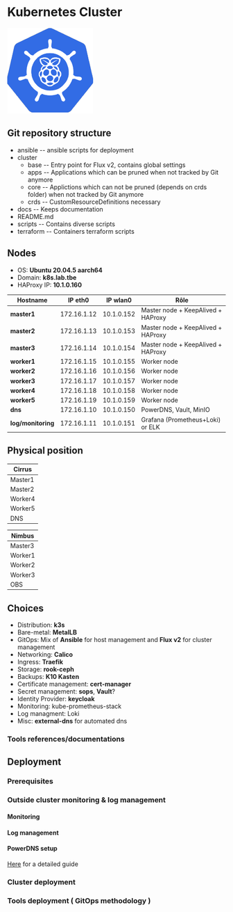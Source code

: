 # Kubernetes Cluster 

![Raspbernetes](https://github.com/BlueBandicoot/k3s/blob/main/docs/img/raspbernetes.png?raw=true "Raspbernetes")

## Git repository structure

+ ansible -- ansible scripts for deployment
+ cluster
    + base -- Entry point for Flux v2, contains global settings
    + apps -- Applications which can be pruned when not tracked by Git anymore
    + core -- Applictions which can not be pruned (depends on crds folder) when not tracked by Git anymore
    + crds -- CustomResourceDefinitions necessary
+ docs -- Keeps documentation
+ README.md
+ scripts -- Contains diverse scripts
+ terraform -- Containers terraform scripts

## Nodes
+ OS:
    **Ubuntu 20.04.5 aarch64** 
+ Domain: 
    **k8s.lab.tbe**
+ HAProxy IP:
    **10.1.0.160**

| Hostname | IP eth0 | IP wlan0 | Rôle |
|---|---|---|---|
| **master1**  | 172.16.1.12 | 10.1.0.152 | Master node + KeepAlived + HAProxy |
| **master2**  | 172.16.1.13 | 10.1.0.153 | Master node + KeepAlived + HAProxy |
| **master3** | 172.16.1.14 | 10.1.0.154 | Master node + KeepAlived + HAProxy |
| **worker1** | 172.16.1.15 | 10.1.0.155 | Worker node |
| **worker2** | 172.16.1.16 | 10.1.0.156 | Worker node |
| **worker3** | 172.16.1.17 | 10.1.0.157 | Worker node |
| **worker4** | 172.16.1.18 | 10.1.0.158 | Worker node |
| **worker5** | 172.16.1.19 | 10.1.0.159 | Worker node |
| **dns** | 172.16.1.10 | 10.1.0.150 | PowerDNS, Vault, MinIO |
| **log/monitoring** | 172.16.1.11 | 10.1.0.151 | Grafana (Prometheus+Loki) or ELK |

## Physical position

| Cirrus |
|---|
| Master1 |
| Master2 |
| Worker4 |
| Worker5 |
| DNS |

| Nimbus |
|---|
| Master3 |
| Worker1 |
| Worker2 |
| Worker3 |
| OBS |


## Choices

+ Distribution: **k3s**
+ Bare-metal: **MetalLB**
+ GitOps: Mix of **Ansible** for host management and **Flux v2** for cluster management
+ Networking: **Calico**
+ Ingress: **Traefik**
+ Storage: **rook-ceph**
+ Backups: **K10 Kasten**
+ Certificate management: **cert-manager**
+ Secret management: **sops**, **Vault**?
+ Identity Provider: **keycloak**
+ Monitoring: kube-prometheus-stack
+ Log managment: Loki
+ Misc: **external-dns** for automated dns

### Tools references/documentations

## Deployment



### Prerequisites

### Outside cluster monitoring & log management 

#### Monitoring

#### Log management

#### PowerDNS setup

[Here](docs/powerdns.md) for a detailed guide

### Cluster deployment

### Tools deployment ( GitOps methodology )

